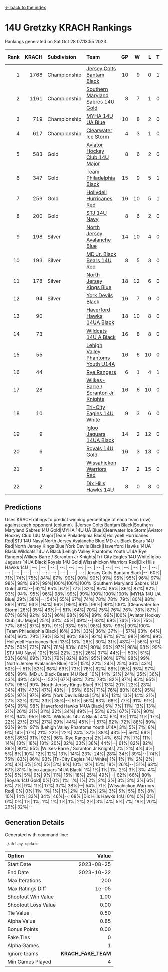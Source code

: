 [<- back to the index](readme.md)
# 14U Gretzky KRACH Rankings
Rankings generated on Sat Oct 28 07:13:55 2023.

Rank|KRACH|Subdivision|Team|GP|W|L|T|OTW|OTL|SoS|Exp Wins|Win Diff
---:|---:|:---|:---|---:|---:|---:|---:|---:|---:|---:|---:|---:
1|1768|Championship|[Jersey Colts Bantam Black](https://gamesheetstats.com/seasons/3659/teams/140580/schedule)|10|9|0|1|2|0|117|10.3|-0.0
2|1161|Championship|[Southern Maryland Sabres 14U Gold](https://gamesheetstats.com/seasons/3659/teams/140588/schedule)|8|7|1|0|0|0|193|7.8|-0.0
3|719|Championship|[MYHA 14U UA Blue](https://gamesheetstats.com/seasons/3659/teams/140583/schedule)|10|8|2|0|1|2|205|8.9|0.0
4|617|Championship|[Clearwater Ice Storm](https://gamesheetstats.com/seasons/3659/teams/142500/schedule)|4|3|1|0|0|0|244|3.9|0.0
5|583|Gold|[Aviator Hockey Club 14U Major](https://gamesheetstats.com/seasons/3659/teams/140575/schedule)|8|6|2|0|0|1|550|6.8|-0.0
6|347|Gold|[Team Philadelphia Black](https://gamesheetstats.com/seasons/3659/teams/140590/schedule)|15|9|5|1|2|1|404|10.4|0.0
7|259|Gold|[Hollydell Hurricanes Red](https://gamesheetstats.com/seasons/3659/teams/140578/schedule)|16|10|5|1|1|1|294|11.4|0.0
8|200|Gold|[STJ 14U Navy](https://gamesheetstats.com/seasons/3659/teams/140589/schedule)|8|6|2|0|0|1|235|6.9|0.0
9|198|Silver|[North Jersey Avalanche Blue](https://gamesheetstats.com/seasons/3659/teams/140584/schedule)|14|10|4|0|0|0|150|10.9|0.0
10|193|Silver|[MD Jr. Black Bears 14U Red](https://gamesheetstats.com/seasons/3659/teams/140581/schedule)|8|5|3|0|0|0|131|5.9|0.0
11|178|Silver|[North Jersey Kings Blue](https://gamesheetstats.com/seasons/3659/teams/140585/schedule)|18|12|6|0|2|1|247|12.9|0.0
12|94|Silver|[York Devils Black](https://gamesheetstats.com/seasons/3659/teams/140595/schedule)|16|7|9|0|1|0|280|7.9|0.0
13|90||[Haverford Hawks 14UA Black](https://gamesheetstats.com/seasons/3659/teams/140577/schedule)|18|10|8|0|0|2|250|10.9|0.0
14|73||[Wildcats 14U A Black](https://gamesheetstats.com/seasons/3659/teams/140592/schedule)|16|8|8|0|1|1|246|8.9|0.0
15|55||[Lehigh Valley Phantoms Youth U14A](https://gamesheetstats.com/seasons/3659/teams/140582/schedule)|16|6|10|0|0|0|365|6.9|0.0
16|44||[Rye Rangers](https://gamesheetstats.com/seasons/3659/teams/140587/schedule)|6|1|4|1|0|0|311|2.4|0.0
17|28||[Wilkes-Barre / Scranton Jr Knights](https://gamesheetstats.com/seasons/3659/teams/140593/schedule)|16|6|10|0|0|0|149|6.9|0.0
18|10||[Tri-City Eagles 14U White](https://gamesheetstats.com/seasons/3659/teams/140591/schedule)|9|3|6|0|0|0|87|3.9|0.0
19|9||[Igloo Jaguars 14UA Black](https://gamesheetstats.com/seasons/3659/teams/140579/schedule)|14|2|12|0|0|0|350|2.9|0.0
20|6||[Royals 14U Gold](https://gamesheetstats.com/seasons/3659/teams/140586/schedule)|16|3|13|0|0|0|90|3.9|0.0
21|5||[Wissahickon Warriors Red](https://gamesheetstats.com/seasons/3659/teams/140594/schedule)|17|2|15|0|0|0|146|2.9|0.0
22|2||[Dix Hills Hawks 14U](https://gamesheetstats.com/seasons/3659/teams/140576/schedule)|8|0|8|0|0|0|111|0.9|0.0

## Predictions
Uses KRACH ratings to predict winning percentage of each team (row) against each opponent (column).
||Jersey Colts Bantam Black|Southern Maryland Sabres 14U Gold|MYHA 14U UA Blue|Clearwater Ice Storm|Aviator Hockey Club 14U Major|Team Philadelphia Black|Hollydell Hurricanes Red|STJ 14U Navy|North Jersey Avalanche Blue|MD Jr. Black Bears 14U Red|North Jersey Kings Blue|York Devils Black|Haverford Hawks 14UA Black|Wildcats 14U A Black|Lehigh Valley Phantoms Youth U14A|Rye Rangers|Wilkes-Barre / Scranton Jr Knights|Tri-City Eagles 14U White|Igloo Jaguars 14UA Black|Royals 14U Gold|Wissahickon Warriors Red|Dix Hills Hawks 14U
| --: | --: | --: | --: | --: | --: | --: | --: | --: | --: | --: | --: | --: | --: | --: | --: | --: | --: | --: | --: | --: | --: | --: 
|Jersey Colts Bantam Black|--| 60%| 71%| 74%| 75%| 84%| 87%| 90%| 90%| 90%| 91%| 95%| 95%| 96%| 97%| 98%| 98%| 99%| 99%|100%|100%|100%
|Southern Maryland Sabres 14U Gold| 40%|--| 62%| 65%| 67%| 77%| 82%| 85%| 85%| 86%| 87%| 92%| 93%| 94%| 95%| 96%| 98%| 99%| 99%|100%|100%|100%
|MYHA 14U UA Blue| 29%| 38%|--| 54%| 55%| 67%| 74%| 78%| 78%| 79%| 80%| 88%| 89%| 91%| 93%| 94%| 96%| 99%| 99%| 99%| 99%|100%
|Clearwater Ice Storm| 26%| 35%| 46%|--| 51%| 64%| 70%| 75%| 76%| 76%| 78%| 87%| 87%| 89%| 92%| 93%| 96%| 98%| 99%| 99%| 99%|100%
|Aviator Hockey Club 14U Major| 25%| 33%| 45%| 49%|--| 63%| 69%| 74%| 75%| 75%| 77%| 86%| 87%| 89%| 91%| 93%| 95%| 98%| 98%| 99%| 99%|100%
|Team Philadelphia Black| 16%| 23%| 33%| 36%| 37%|--| 57%| 63%| 64%| 64%| 66%| 79%| 79%| 83%| 86%| 89%| 92%| 97%| 97%| 98%| 99%| 99%
|Hollydell Hurricanes Red| 13%| 18%| 26%| 30%| 31%| 43%|--| 56%| 57%| 57%| 59%| 73%| 74%| 78%| 83%| 86%| 90%| 96%| 97%| 98%| 98%| 99%
|STJ 14U Navy| 10%| 15%| 22%| 25%| 26%| 37%| 44%|--| 50%| 51%| 53%| 68%| 69%| 73%| 79%| 82%| 88%| 95%| 96%| 97%| 98%| 99%
|North Jersey Avalanche Blue| 10%| 15%| 22%| 24%| 25%| 36%| 43%| 50%|--| 51%| 53%| 68%| 69%| 73%| 78%| 82%| 88%| 95%| 95%| 97%| 98%| 99%
|MD Jr. Black Bears 14U Red| 10%| 14%| 21%| 24%| 25%| 36%| 43%| 49%| 49%|--| 52%| 67%| 68%| 73%| 78%| 82%| 87%| 95%| 95%| 97%| 98%| 99%
|North Jersey Kings Blue|  9%| 13%| 20%| 22%| 23%| 34%| 41%| 47%| 47%| 48%|--| 65%| 66%| 71%| 76%| 80%| 86%| 95%| 95%| 97%| 97%| 99%
|York Devils Black|  5%|  8%| 12%| 13%| 14%| 21%| 27%| 32%| 32%| 33%| 35%|--| 51%| 56%| 63%| 68%| 77%| 91%| 91%| 94%| 95%| 98%
|Haverford Hawks 14UA Black|  5%|  7%| 11%| 13%| 13%| 21%| 26%| 31%| 31%| 32%| 34%| 49%|--| 55%| 62%| 67%| 76%| 90%| 91%| 94%| 95%| 98%
|Wildcats 14U A Black|  4%|  6%|  9%| 11%| 11%| 17%| 22%| 27%| 27%| 27%| 29%| 44%| 45%|--| 57%| 62%| 72%| 88%| 89%| 93%| 94%| 97%
|Lehigh Valley Phantoms Youth U14A|  3%|  5%|  7%|  8%|  9%| 14%| 17%| 21%| 22%| 22%| 24%| 37%| 38%| 43%|--| 56%| 66%| 85%| 85%| 91%| 92%| 96%
|Rye Rangers|  2%|  4%|  6%|  7%|  7%| 11%| 14%| 18%| 18%| 18%| 20%| 32%| 33%| 38%| 44%|--| 61%| 82%| 82%| 89%| 90%| 95%
|Wilkes-Barre / Scranton Jr Knights|  2%|  2%|  4%|  4%|  5%|  8%| 10%| 12%| 12%| 13%| 14%| 23%| 24%| 28%| 34%| 39%|--| 74%| 75%| 83%| 86%| 93%
|Tri-City Eagles 14U White|  1%|  1%|  1%|  2%|  2%|  3%|  4%|  5%|  5%|  5%|  5%|  9%| 10%| 12%| 15%| 18%| 26%|--| 51%| 63%| 67%| 81%
|Igloo Jaguars 14UA Black|  1%|  1%|  1%|  1%|  2%|  3%|  3%|  4%|  5%|  5%|  5%|  9%|  9%| 11%| 15%| 18%| 25%| 49%|--| 62%| 66%| 80%
|Royals 14U Gold|  0%|  0%|  1%|  1%|  1%|  2%|  2%|  3%|  3%|  3%|  3%|  6%|  6%|  7%|  9%| 11%| 17%| 37%| 38%|--| 54%| 71%
|Wissahickon Warriors Red|  0%|  0%|  1%|  1%|  1%|  1%|  2%|  2%|  2%|  2%|  3%|  5%|  5%|  6%|  8%| 10%| 14%| 33%| 34%| 46%|--| 68%
|Dix Hills Hawks 14U|  0%|  0%|  0%|  0%|  0%|  1%|  1%|  1%|  1%|  1%|  1%|  2%|  2%|  3%|  4%|  5%|  7%| 19%| 20%| 29%| 32%|--

## Generation Details

Generated with command line:
```
./ahf.py update
```

| Option | Value |
| :----- | ----: |
| Start Date | 2023-08-25 |
| End Date | 2023-10-22 |
| Max Iterations | 200 |
| Max Ratings Diff | 1e-05 |
| Shootout Win Value | 1.00 |
| Shootout Loss Value | 0.00 |
| Tie Value | 0.50 |
| Alpha Value | 0.85 |
| Bonus Points | 0.00 |
| Fake Ties | 0 |
| Alpha Games | 1 |
| Ignore teams | __KRACH_FAKE_TEAM__ |
| Min Games Played | 4 |

